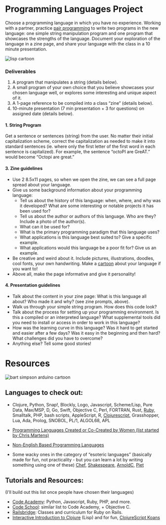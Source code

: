 # Programming Languages Project
Choose a programming language in which you have no experience. Working with a partner, practice [pair programming](https://en.wikipedia.org/wiki/Pair_programming) to write two programs in the new language: one simple string manipulation program and one program that showcases the strengths of the language. Document your exploration of the language in a zine page, and share your language with the class in a 10 minute presentation. 

![lisp cartoon](https://github.com/lizzybrooks/LanguagesProject/blob/master/images/lisp.jpg)

### Deliverables 
1. A program that manipulates a string (details below).
2. A small program of your own choice that you believe showcases your chosen language well, or explores some interesting and unique aspect of it.
3. A 1-page reference to be compiled into a class “zine” (details below).
4. 10-minute presentation (7 min presentation + 3 for questions) on assigned date (details below).

#### 1. String Program
Get a sentence or sentences (string) from the user. No matter their initial capitalization scheme, correct the capitalization as needed to make it into standard sentences (ie. where only the first letter of the first word in each sentence is capitalized). For example, the sentence “octoPI are GreAT.” would become “Octopi are great.”

#### 3. Zine guidelines
* Use 2 8.5x11 pages, so when we open the zine, we can see a full page spread about your language. 
* Give us some background information about your programming language:
     - Tell us about the history of this language: when, where, and why was it developed? What are some interesting or notable projects it has been used for? 
    - Tell us about the author or authors of this language. Who are they? Include a photo of the author(s). 
    - What can it be used for? 
    - What is the primary programming paradigm that this language uses?
   - What applications is this language best suited to? Give a specific example.
   - What applications would this language be a poor fit for? Give us an example.
* Be creative and weird about it. Include pictures, illustrations, doodles, cool fonts, your own handwriting. Make a [cartoon](https://stackoverflow.com/questions/84556/whats-your-favorite-programmer-cartoon) about your language if you want to! 
* Above all, make the page informative and give it personality! 

#### 4. Presentation guidelines
* Talk about the content in your zine page: What is this language all about? Who made it and why? (see zine prompts, above).
* Walk us through your simple string program. How does this code look? 
* Talk about the process for setting up your programming environment. Is this a compiled or an interpreted language? What supplemental tools did you need to install or access in order to work in this language? 
* How was the learning curve in this language? Was it hard to get started and easier after a few days? Was it easy in the beginning and then hard? What challenges did you have to overcome? 
* Anything else? Tell some good stories! 

# Resources
![bart simpson arduino cartoon](https://github.com/lizzybrooks/LanguagesProject/blob/master/images/bartarduino.png)

## Languages to check out:
* Clojure, Python, Snap!, Blockly, Logo, Javascript, Scheme/Lisp, Pure Data, Max/MSP, D, Go, Swift, Objective C, Perl, FORTRAN, Rust, [Ruby](http://tryruby.org/levels/1/challenges/0), Smalltalk, PHP, bash scripts, AppleScript, R, [Clojurescript](http://clojurescriptkoans.com/), Grasshopper, Lua, Ada, Prolog, SNOBOL, PL/1, ALGOL68, APL

* [Programming Languages Created or Co-Created by Women (list started by Chris Martens)](https://docs.google.com/spreadsheets/d/151WuY1KXAgIcfU0d9LxJB_-CbY6aMF5cvyPDbjot_qs/edit?usp=sharing)
* [Non-English Based Programming Languages](https://en.wikipedia.org/wiki/Non-English-based_programming_languages)
* Some wacky ones in the category of “esoteric languages” (basically made for fun, not practicality - but you can learn a lot by writing something using one of these) [Chef](http://www.dangermouse.net/esoteric/chef.html), [Shakespeare](http://shakespearelang.sourceforge.net/), [ArnoldC](http://lhartikk.github.io/ArnoldC/), [Piet](http://lhartikk.github.io/ArnoldC/)

## Tutorials and Resources:
(I'll build out this list once people have chosen their languages)
* [Code Academy](https://www.codecademy.com/learn): Python, Javascript, Ruby, PHP, and more.
* [Code School](https://www.codeschool.com/): similar list to Code Academy, + Objective C.
* [Railsbridge](http://docs.railsbridge.org/intro-to-rails/): Classes and curriculum for Ruby on Rails.
* [Interactive Introduction to Clojure](http://www.tryclj.com/) (Lisp) and for fun, [ClojureScript Koans](http://clojurescriptkoans.com/)

